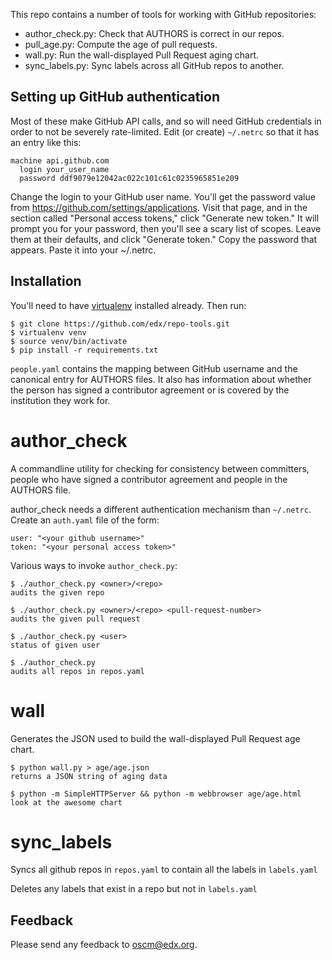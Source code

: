 This repo contains a number of tools for working with GitHub repositories:

 * author_check.py: Check that AUTHORS is correct in our repos.
 * pull_age.py: Compute the age of pull requests.
 * wall.py: Run the wall-displayed Pull Request aging chart.
 * sync_labels.py: Sync labels across all GitHub repos to another.


## Setting up GitHub authentication

Most of these make GitHub API calls, and so will need GitHub credentials in
order to not be severely rate-limited.  Edit (or create) `~/.netrc` so that it
has an entry like this:

    machine api.github.com
      login your_user_name
      password ddf9079e12042ac022c101c61c0235965851e209
 
Change the login to your GitHub user name.  You'll get the password value from
<https://github.com/settings/applications>.  Visit that page, and in the
section called "Personal access tokens," click "Generate new token."  It will
prompt you for your password, then you'll see a scary list of scopes. Leave
them at their defaults, and click "Generate token." Copy the password that
appears. Paste it into your ~/.netrc.

## Installation

You'll need to have [virtualenv](http://www.virtualenv.org) installed already.
Then run:

    $ git clone https://github.com/edx/repo-tools.git
    $ virtualenv venv
    $ source venv/bin/activate
    $ pip install -r requirements.txt

`people.yaml` contains the mapping between GitHub username and the canonical
entry for AUTHORS files. It also has information about whether the person has
signed a contributor agreement or is covered by the institution they work for.

# author_check

A commandline utility for checking for consistency between committers,
people who have signed a contributor agreement and people in the AUTHORS
file.

author_check needs a different authentication mechanism than `~/.netrc`.
Create an `auth.yaml` file of the form:

    user: "<your github username>"
    token: "<your personal access token>"

Various ways to invoke `author_check.py`:

    $ ./author_check.py <owner>/<repo>
    audits the given repo
    
    $ ./author_check.py <owner>/<repo> <pull-request-number>
    audits the given pull request
    
    $ ./author_check.py <user>
    status of given user
    
    $ ./author_check.py
    audits all repos in repos.yaml

# wall

Generates the JSON used to build the wall-displayed Pull Request age chart.

    $ python wall.py > age/age.json
    returns a JSON string of aging data

    $ python -m SimpleHTTPServer && python -m webbrowser age/age.html
    look at the awesome chart


# sync_labels

Syncs all github repos in `repos.yaml` to contain all the labels in `labels.yaml`

Deletes any labels that exist in a repo but not in `labels.yaml`

## Feedback

Please send any feedback to <oscm@edx.org>.
